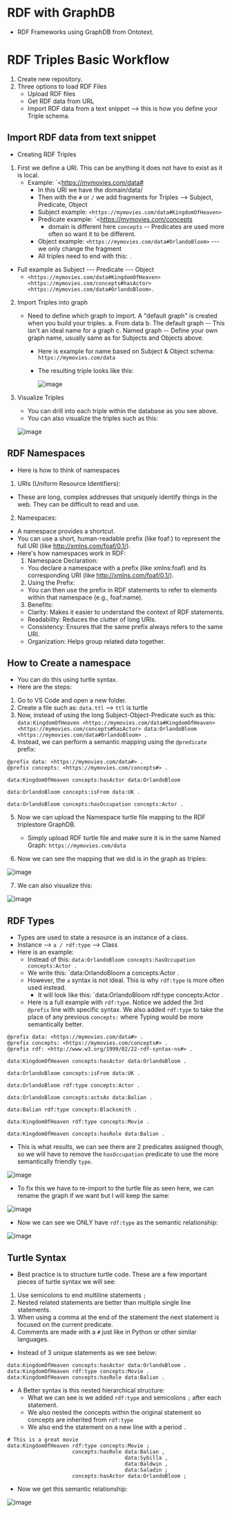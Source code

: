 # RDF with GraphDB
* RDF Frameworks using GraphDB from Ontotext.



# RDF Triples Basic Workflow
1. Create new repository.
2. Three options to load RDF Files
   * Upload RDF files
   * Get RDF data from URL
   * Import RDF data from a text snippet --> this is how you define your Triple schema.
  
## Import RDF data from text snippet
* Creating RDF Triples

1. First we define a URI. This can be anything it does not have to exist as it is local.
   * Example: `<https://mymovies.com/data#
     * In this URI we have the domain/data/
     * Then with the `#` or `/` we add fragments for Triples --> Subject, Predicate, Object
     * Subject example: `<https://mymovies.com/data#KingdomOfHeaven>`
     * Predicate example: `<https://mymovies.com/concepts
       * domain is different here `concepts` -- Predicates are used more often so want it to be different.
     * Object example: `<https://mymovies.com/data#OrlandoBloom>` --- we only change the fragment
     * All triples need to end with this: `.`
  * Full example as Subject --- Predicate --- Object
       * `<https://mymovies.com/data#KingdomOfHeaven><https://mymovies.com/concepts#hasActor><https://mymovies.com/data#OrlandoBloom>.`


2. Import Triples into graph
   * Need to define which graph to import. A "default graph" is created when you build your triples. 
     a. From data
     b. The default graph -- This isn't an ideal name for a graph
     c. Named graph -- Define your own graph name, usually same as for Subjects and Objects above.
       * Here is example for name based on Subject & Object schema: `https://mymovies.com/data`
       * The resulting triple looks like this:

         ![image](https://github.com/user-attachments/assets/0453a675-b4d7-404f-b4fb-c3368337c4c9)

3. Visualize Triples
   * You can drill into each triple within the database as you see above.
   * You can also visualize the triples such as this:

   ![image](https://github.com/user-attachments/assets/c2b4f405-269b-4b7b-820b-23aca614a925)


## RDF Namespaces
* Here is how to think of namespaces
1. URIs (Uniform Resource Identifiers):
  * These are long, complex addresses that uniquely identify things in the web. They can be difficult to read and use. 

2. Namespaces:
  * A namespace provides a shortcut.
  * You can use a short, human-readable prefix (like foaf:) to represent the full URI (like http://xmlns.com/foaf/0.1/). 
  * Here's how namespaces work in RDF:
    1. Namespace Declaration:
      * You declare a namespace with a prefix (like xmlns:foaf) and its corresponding URI (like http://xmlns.com/foaf/0.1/).
    2. Using the Prefix:
      * You can then use the prefix in RDF statements to refer to elements within that namespace (e.g., foaf:name).
    3. Benefits:
      * Clarity: Makes it easier to understand the context of RDF statements.
      * Readability: Reduces the clutter of long URIs.
      * Consistency: Ensures that the same prefix always refers to the same URI.
      * Organization: Helps group related data together. 

## How to Create a namespace
* You can do this using turtle syntax.
* Here are the steps:
1. Go to VS Code and open a new folder.
2. Create a file such as: `data.ttl` --> `ttl` is turtle
3. Now, instead of using the long Subject-Object-Predicate such as this: 
`data:KingdomOfHeaven <https://mymovies.com/data#KingdomOfHeaven> <https://mymovies.com/concepts#hasActor> data:OrlandoBloom <https://mymovies.com/data#OrlandoBloom> .`
4. Instead, we can perform a semantic mapping using the `@predicate` prefix:

```
@prefix data: <https://mymovies.com/data#> .
@prefix concepts: <https://mymovies.com/concepts#> .

data:KingdomOfHeaven concepts:hasActor data:OrlandoBloom

data:OrlandoBloom concepts:isFrom data:UK .

data:OrlandoBloom concepts:hasOccupation concepts:Actor .

```

5. Now we can upload the Namespace turtle file mapping to the RDF triplestore GraphDB.
   * Simply upload RDF turtle file and make sure it is in the same Named Graph: `https://mymovies.com/data`

6. Now we can see the mapping that we did is in the graph as triples:

![image](https://github.com/user-attachments/assets/e65540a3-ae75-4349-ade4-d92667332214)


7. We can also visualize this:

![image](https://github.com/user-attachments/assets/55aae77d-96e0-4a95-b109-6b59a2d6de4c)


## RDF Types
* Types are used to state a resource is an instance of a class.
* Instance --> `a / rdf:type` --> Class
* Here is an example:
  * Instead of this: `data:OrlandoBloom concepts:hasOccupation concepts:Actor .`
  * We write this: `data:OrlandoBloom a concepts:Actor .
  * However, the `a` syntax is not ideal. This is why `rdf:type` is more often used instead.
    * It will look like this: `data:OrlandoBloom rdf:type concepts:Actor .
  * Here is a full example with `rdf:type`. Notice we added the 3rd `@prefix` line with specific syntax. We also added `rdf:type` to take the place of any previous `concepts:` where Typing would be more semantically better. 

```
@prefix data: <https://mymovies.com/data#> .
@prefix concepts: <https://mymovies.com/concepts#> .
@prefix rdf: <http://www.w3.org/1999/02/22-rdf-syntax-ns#> .

data:KingdomOfHeaven concepts:hasActor data:OrlandoBloom .

data:OrlandoBloom concepts:isFrom data:UK .

data:OrlandoBloom rdf:type concepts:Actor .

data:OrlandoBloom concepts:actsAs data:Balian .

data:Balian rdf:type concepts:Blacksmith .

data:KingdomOfHeaven rdf:type concepts:Movie . 

data:KingdomOfHeaven concepts:hasRole data:Balian . 
```
* This is what results, we can see there are 2 predicates assigned though, so we will have to remove the `hasOccupation` predicate to use the more semantically friendly `type`.

![image](https://github.com/user-attachments/assets/8305634f-a467-4608-b908-b1c2ee1b0c48)

* To fix this we have to re-import to the turtle file as seen here, we can rename the graph if we want but I will keep the same:

![image](https://github.com/user-attachments/assets/266492a0-fb28-4d4d-86c3-0fe7e9dd7cf3)

* Now we can see we ONLY have `rdf:type` as the semantic relationship:

![image](https://github.com/user-attachments/assets/45c4ab1b-a5fb-4584-acb3-63929cd23e07)


## Turtle Syntax
* Best practice is to structure turtle code. These are a few important pieces of turtle syntax we will see:
1. Use semicolons to end multiline statements `;`
2. Nested related statements are better than multiple single line statements.
3. When using a comma at the end of the statement the next statement is focused on the current predicate.
4. Comments are made with a `#` just like in Python or other similar languages.
* Instead of 3 unique statements as we see below:

```
data:KingdomOfHeaven concepts:hasActor data:OrlandoBloom .
data:KingdomOfHeaven rdf:type concepts:Movie . 
data:KingdomOfHeaven concepts:hasRole data:Balian . 
```

* A Better syntax is this nested hierarchical structure:
  * What we can see is we added `rdf:type` and semicolons `;` after each statement.
  * We also nested the concepts within the original statement so concepts are inherited from `rdf:type`
  * We also end the statement on a new line with a period `.`

```
# This is a great movie 
data:KingdomOfHeaven rdf:type concepts:Movie ;
                     concepts:hasRole data:Balian ,
                                      data:Sybilla , 
                                      data:Baldwin , 
                                      data:Saladin ;
                     concepts:hasActor data:OrlandoBloom ;       
```
* Now we get this semantic relationship:

![image](https://github.com/user-attachments/assets/c8cc7b7b-c136-4d5f-8157-9654888fd394)
